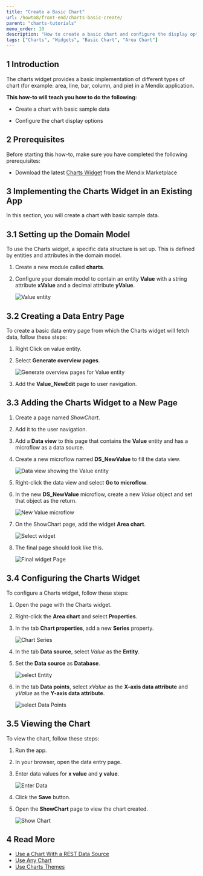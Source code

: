 ```yaml
---
title: "Create a Basic Chart"
url: /howto8/front-end/charts-basic-create/
parent: "charts-tutorials"
menu_order: 10
description: "How to create a basic chart and configure the display options"
tags: ["Charts", "Widgets", "Basic Chart", "Area Chart"]
---
```


## 1 Introduction

The charts widget provides a basic implementation of different types of chart (for example: area, line, bar, column, and pie) in a Mendix application.

**This how-to will teach you how to do the following:**

* Create a chart with basic sample data

* Configure the chart display options

## 2 Prerequisites

Before starting this how-to, make sure you have completed the following prerequisites:

* Download the latest [Charts Widget](/appstore/widgets/charts/) from the Mendix Marketplace

## 3 Implementing the Charts Widget in an Existing App

In this section, you will create a chart with basic sample data.

## 3.1 Setting up the Domain Model

To use the Charts widget, a specific data structure is set up. This is defined by entities and attributes in the domain model.

1. Create a new module called **charts**.

2. Configure your domain model to contain an entity **Value** with a string attribute **xValue** and a decimal attribute **yValue**.

    ![Value entity](/attachments/howto8/front-end//charts-tutorials/charts-basic-create/charts-entity.png)

## 3.2 Creating a Data Entry Page

To create a basic data entry page from which the Charts widget will fetch data, follow these steps:

1. Right Click on value entity.

2. Select **Generate overview pages**.

    ![Generate overview pages for Value entity](/attachments/howto8/front-end//charts-tutorials/charts-basic-create/charts-rest-generate-overview-pages.png)

3. Add the **Value_NewEdit** page to user navigation.

## 3.3 Adding the Charts Widget to a New Page

1. Create a page named *ShowChart*.

2. Add it to the user navigation.

3. Add a **Data view** to this page that contains the **Value** entity and has a microflow as a data source.

4. Create a new microflow named **DS_NewValue** to fill the data view.

    ![Data view showing the Value entity](/attachments/howto8/front-end//charts-tutorials/charts-basic-create/charts-create-new-value.png)

5. Right-click the data view and select **Go to microflow**.

6. In the new **DS_NewValue** microflow, create a new *Value* object and set that object as the return.

    ![New Value microflow](/attachments/howto8/front-end//charts-tutorials/charts-basic-create/charts-new-values-microflow.png)

7. On the ShowChart page, add the widget **Area chart**.

    ![Select widget](/attachments/howto8/front-end//charts-tutorials/charts-basic-create/charts-select-chart.png)

8. The final page should look like this.

    ![Final widget Page](/attachments/howto8/front-end//charts-tutorials/charts-basic-create/charts-widget-page.png)

## 3.4 Configuring the Charts Widget

To configure a Charts widget, follow these steps:

1. Open the page with the Charts widget.

2. Right-click the **Area chart** and select **Properties**.

3. In the tab **Chart properties**, add a new **Series** property.

    ![Chart Series](/attachments/howto8/front-end//charts-tutorials/charts-basic-create/charts-series.png)

4. In the tab **Data source**, select *Value* as the **Entity**.

5. Set the **Data source** as **Database**.

    ![select Entity](/attachments/howto8/front-end//charts-tutorials/charts-basic-create/chart-add-entity.png)

6. In the tab **Data points**, select *xValue* as the **X-axis data attribute** and *yValue* as the **Y-axis data attribute**.

    ![select Data Points](/attachments/howto8/front-end//charts-tutorials/charts-basic-create/charts-data-points.png)

## 3.5 Viewing the Chart

To view the chart, follow these steps:

1. Run the app.

2. In your browser, open the data entry page.

3. Enter data values for **x value** and **y value**.

    ![Enter Data](/attachments/howto8/front-end//charts-tutorials/charts-basic-create/charts-front-end.png)

4. Click the **Save** button.

5. Open the **ShowChart** page to view the chart created.

    ![Show Chart](/attachments/howto8/front-end//charts-tutorials/charts-basic-create/charts-area-chart.png)

## 4 Read More

* [Use a Chart With a REST Data Source](/howto/front-end/charts-basic-rest/)
* [Use Any Chart](/howto/front-end/charts-any-usage/)
* [Use Charts Themes](/howto/front-end/charts-theme/)
